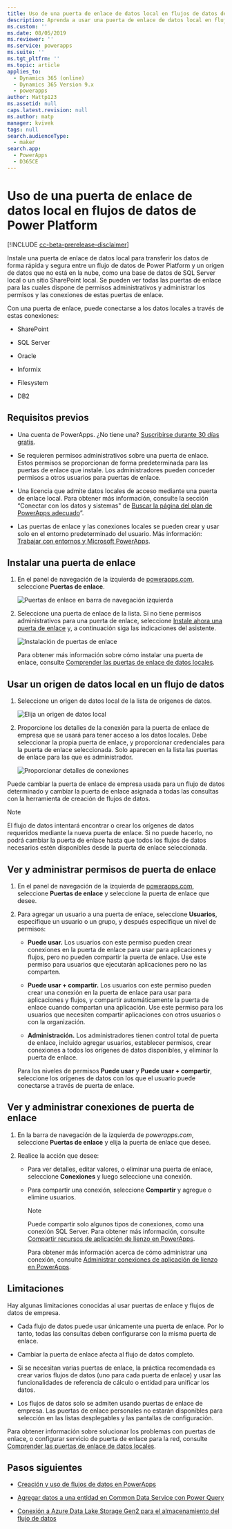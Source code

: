 ```yaml
---
title: Uso de una puerta de enlace de datos local en flujos de datos de Power Platform | MicrosoftDocs
description: Aprenda a usar una puerta de enlace de datos local en flujos de datos de Power Platform
ms.custom: ''
ms.date: 08/05/2019
ms.reviewer: ''
ms.service: powerapps
ms.suite: ''
ms.tgt_pltfrm: ''
ms.topic: article
applies_to:
  - Dynamics 365 (online)
  - Dynamics 365 Version 9.x
  - powerapps
author: Mattp123
ms.assetid: null
caps.latest.revision: null
ms.author: matp
manager: kvivek
tags: null
search.audienceType:
  - maker
search.app:
  - PowerApps
  - D365CE
---
```

# <a name="using-an-on-premises-data-gateway-in-power-platform-dataflows"></a>Uso de una puerta de enlace de datos local en flujos de datos de Power Platform
[!INCLUDE [cc-beta-prerelease-disclaimer](../../includes/cc-beta-prerelease-disclaimer.md)]

Instale una puerta de enlace de datos local para transferir los datos de forma rápida y segura entre un flujo de datos de Power Platform y un origen de datos que no está en la nube, como una base de datos de SQL Server local o un sitio SharePoint local.
Se pueden ver todas las puertas de enlace para las cuales dispone de permisos administrativos y administrar los permisos y las conexiones de estas puertas de enlace.

Con una puerta de enlace, puede conectarse a los datos locales a través de estas conexiones:

-   SharePoint

-   SQL Server

-   Oracle

-   Informix

-   Filesystem

-   DB2

## <a name="prerequisites"></a>Requisitos previos

-   Una cuenta de PowerApps. ¿No tiene una? [Suscribirse durante 30 días gratis](https://docs.microsoft.com/en-us/powerapps/maker/signup-for-powerapps).

-   Se requieren permisos administrativos sobre una puerta de enlace. Estos permisos se proporcionan de forma predeterminada para las puertas de enlace que instale. Los administradores pueden conceder permisos a otros usuarios para puertas de enlace. 

-   Una licencia que admite datos locales de acceso mediante una puerta de enlace local. Para obtener más información, consulte la sección “Conectar con los datos y sistemas" de [Buscar la página del plan de PowerApps adecuado](https://powerapps.microsoft.com/pricing/)”.

-   Las puertas de enlace y las conexiones locales se pueden crear y usar solo en el entorno predeterminado del usuario. Más información: [Trabajar con entornos y Microsoft PowerApps](../canvas-apps/working-with-environments.md).

## <a name="install-a-gateway"></a>Instalar una puerta de enlace
1.  En el panel de navegación de la izquierda de [powerapps.com](https://web.powerapps.com/?utm_source=padocs&utm_medium=linkinadoc&utm_campaign=referralsfromdoc), seleccione **Puertas de enlace**.

    ![Puertas de enlace en barra de navegación izquierda](media/nav-pane-gateways.png)

2.  Seleccione una puerta de enlace de la lista. Si no tiene permisos administrativos para una puerta de enlace, seleccione [Instale ahora una puerta de enlace](http://go.microsoft.com/fwlink/?LinkID=820931) y, a continuación siga las indicaciones del asistente.

     ![Instalación de puertas de enlace](media/install-gateway-now.png)

     Para obtener más información sobre cómo instalar una puerta de enlace, consulte [Comprender las puertas de enlace de datos locales](../canvas-apps/gateway-reference.md).

## <a name="use-an-on-premises-data-source-in-a-dataflow"></a>Usar un origen de datos local en un flujo de datos
1. Seleccione un origen de datos local de la lista de orígenes de datos.

   ![Elija un origen de datos local](media/on-premises-data-sources.png)

2. Proporcione los detalles de la conexión para la puerta de enlace de empresa que se usará para tener acceso a los datos locales. Debe seleccionar la propia puerta de enlace, y proporcionar credenciales para la puerta de enlace seleccionada. Solo aparecen en la lista las puertas de enlace para las que es administrador.

    ![Proporcionar detalles de conexiones](media/connection-creds.png)

Puede cambiar la puerta de enlace de empresa usada para un flujo de datos determinado y cambiar la puerta de enlace asignada a todas las consultas con la herramienta de creación de flujos de datos.

> [!NOTE]
> El flujo de datos intentará encontrar o crear los orígenes de datos requeridos mediante la nueva puerta de enlace. Si no puede hacerlo, no podrá cambiar la puerta de enlace hasta que todos los flujos de datos necesarios estén disponibles desde la puerta de enlace seleccionada.


## <a name="view-and-manage-gateway-permissions"></a>Ver y administrar permisos de puerta de enlace
1.  En el panel de navegación de la izquierda de [powerapps.com](https://web.powerapps.com/?utm_source=padocs&utm_medium=linkinadoc&utm_campaign=referralsfromdoc), seleccione **Puertas de enlace** y seleccione la puerta de enlace que desee.

2.  Para agregar un usuario a una puerta de enlace, seleccione **Usuarios**, especifique un usuario o un grupo, y después especifique un nivel de permisos:

    -   **Puede usar.** Los usuarios con este permiso pueden crear conexiones en la puerta de enlace para usar para aplicaciones y flujos, pero no pueden compartir la puerta de enlace. Use este permiso para usuarios que ejecutarán aplicaciones pero no las comparten.

    -   **Puede usar + compartir.** Los usuarios con este permiso pueden crear una conexión en la puerta de enlace para usar para aplicaciones y flujos, y compartir automáticamente la puerta de enlace cuando compartan una aplicación. Use este permiso para los usuarios que necesiten compartir aplicaciones con otros usuarios o con la organización.

    -   **Administración.** Los administradores tienen control total de puerta de enlace, incluido agregar usuarios, establecer permisos, crear conexiones a todos los orígenes de datos disponibles, y eliminar la puerta de enlace.

      Para los niveles de permisos **Puede usar** y **Puede usar + compartir**, seleccione los orígenes de datos con los que el usuario puede conectarse a través de puerta de enlace.

## <a name="view-and-manage-gateway-connections"></a>Ver y administrar conexiones de puerta de enlace
1.  En la barra de navegación de la izquierda de *powerapps.com*, seleccione **Puertas de enlace** y elija la puerta de enlace que desee.

2.  Realice la acción que desee: 
    - Para ver detalles, editar valores, o eliminar una puerta de enlace, seleccione **Conexiones** y luego seleccione una conexión.
    - Para compartir una conexión, seleccione **Compartir** y agregue o elimine usuarios.

      > [!NOTE]
      > Puede compartir solo algunos tipos de conexiones, como una conexión SQL Server. Para obtener más información, consulte [Compartir recursos de aplicación de lienzo en PowerApps](../canvas-apps/share-app-resources.md). <br />
      >
      > Para obtener más información acerca de cómo administrar una conexión, consulte [Administrar conexiones de aplicación de lienzo en PowerApps](../canvas-apps/add-manage-connections.md).


## <a name="limitations"></a>Limitaciones
Hay algunas limitaciones conocidas al usar puertas de enlace y flujos de datos de empresa.

-   Cada flujo de datos puede usar únicamente una puerta de enlace. Por lo tanto, todas las consultas deben configurarse con la misma puerta de enlace.

-   Cambiar la puerta de enlace afecta al flujo de datos completo.

-   Si se necesitan varias puertas de enlace, la práctica recomendada es crear varios flujos de datos (uno para cada puerta de enlace) y usar las funcionalidades de referencia de cálculo o entidad para unificar los datos.

-   Los flujos de datos solo se admiten usando puertas de enlace de empresa. Las puertas de enlace personales no estarán disponibles para selección en las listas desplegables y las pantallas de configuración.

Para obtener información sobre solucionar los problemas con puertas de enlace, o configurar servicio de puerta de enlace para la red, consulte [Comprender las puertas de enlace de datos locales](../canvas-apps/gateway-reference.md).

## <a name="next-steps"></a>Pasos siguientes

- [Creación y uso de flujos de datos en PowerApps](create-and-use-dataflows.md)

- [Agregar datos a una entidad en Common Data Service con Power Query](data-platform-cds-newentity-pq.md)

- [Conexión a Azure Data Lake Storage Gen2 para el almacenamiento del flujo de datos](/power-bi/service-dataflows-connect-azure-data-lake-storage-gen2)


